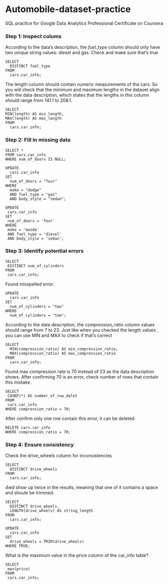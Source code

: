 # Automobile-dataset-practice
SQL practice for Google Data Analytics Professional Certificate on Coursera
### Step 1: Inspect colums
According to the data’s description, the *fuel_type* column should only have two unique string values: diesel and gas. Check and make sure that’s true
```
SELECT
  DISTINCT fuel_type
FROM
  cars.car_info;
```
The length column should contain numeric measurements of the cars. So you will check that the minimum and maximum lengths in the dataset align with the data description, which states that the lengths in this column should range from 141.1 to 208.1.
```
SELECT
MIN(length) AS min_length,
MAX(length) AS max_length
FROM
  cars.car_info;
```
### Step 2: Fill in missing data
```
SELECT *
FROM cars.car_info 
WHERE num_of_doors IS NULL;

UPDATE
  cars.car_info
SET
  num_of_doors = "four"
WHERE
  make = "dodge"
  AND fuel_type = "gas"
  AND body_style = "sedan";

UPDATE 
 cars.car_info
SET
 num_of_doors = 'four'
WHERE 
 make = 'mazda'
 AND fuel_type = 'diesel'
 AND body_style = 'sedan';
 ```
 
### Step 3: Identify potential errors
 ```
SELECT
  DISTINCT num_of_cylinders
FROM
  cars.car_info;
```
Found misspelled error.

```
UPDATE
  cars.car_info
SET
  num_of_cylinders = "two"
WHERE
  num_of_cylinders = "tow";
```
According to the data description, the *compression_ratio* column values should range from 7 to 23. Just like when you checked the length values , you can use MIN and MAX to check if that’s correct
```
SELECT
  MIN(compression_ratio) AS min_compression_ratio,
  MAX(compression_ratio) AS max_compression_ratio
FROM
  cars.car_info;
```
Found max compression rate is 70 instead of 23 as the data description shows. After confirming 70 is an error, check number of rows that contain this mistake.

```
SELECT
 COUNT(*) AS number_of_row_delet
FROM 
 cars.car_info
WHERE compression_ratio = 70;
```
After confirm only one row contain this error, it can be deleted.

```
DELETE cars.car_info
WHERE compression_ratio = 70;
```

### Step 4: Ensure consistency
Check the drive_wheels column for inconsistencies
```
SELECT
  DISTINCT drive_wheels
FROM
  cars.car_info;
```
*4wd* show up twice in the results, meaning that one of it contains a space and shoule be trimmed.
```
SELECT
  DISTINCT drive_wheels,
  LENGTH(drive_wheels) AS string_length
FROM
  cars.car_info;
```
```
UPDATE
  cars.car_info
SET
  drive_wheels = TRIM(drive_wheels)
WHERE TRUE;
```

What is the maximum value in the price column of the car_info table? 
```
SELECT 
 max(price)
FROM 
 cars.car_info;
```
